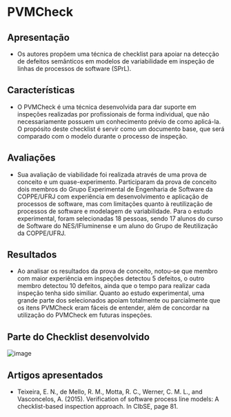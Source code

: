 # PVMCheck

## Apresentação

 * Os autores propõem uma técnica de checklist para apoiar na detecção de defeitos semânticos em modelos de variabilidade em inspeção de linhas de processos de software (SPrL).

## Características 

* O PVMCheck é uma técnica desenvolvida para dar suporte em inspeções realizadas por
profissionais de forma individual, que não necessariamente possuem um conhecimento prévio
de como aplicá-la. O propósito deste checklist é servir como um documento base, que será
comparado com o modelo durante o processo de inspeção.

## Avaliações

 * Sua avaliação de viabilidade foi realizada através de uma prova de conceito e um quase-experimento. Participaram da prova de conceito dois membros do Grupo
Experimental de Engenharia de Software da COPPE/UFRJ com experiência em desenvolvimento e aplicação de processos de software, mas com limitações quanto à reutilização de processos de software e modelagem de variabilidade. Para o estudo experimental, foram selecionadas 18 pessoas, sendo 17 alunos do curso de Software 
do NES/IFluminense e um aluno do Grupo de Reutilização da COPPE/UFRJ.
 
## Resultados

* Ao analisar os resultados da prova de conceito, notou-se que membro com maior experiência em inspeções detectou 5 defeitos, o outro membro detectou 10 defeitos, ainda que o tempo para realizar cada inspeção tenha sido similiar. Quanto ao estudo experimental, uma grande parte dos selecionados apoiam totalmente ou parcialmente que os itens PVMCheck eram fáceis de entender, além de concordar na utilização do PVMCheck em futuras inspeções. 

## Parte do Checklist desenvolvido 

![image](https://user-images.githubusercontent.com/49456679/184208312-d49f512c-8447-4f20-b54c-4f9d4471508d.png)

## Artigos apresentados
* Teixeira, E. N., de Mello, R. M., Motta, R. C., Werner, C. M. L., and Vasconcelos, A. (2015).
Verification of software process line models: A checklist-based inspection approach. In
CIbSE, page 81.


